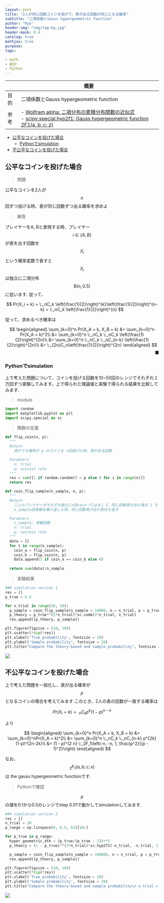 ```yaml
---
layout: post
title: "2人が同じ回数コインを投げて、表が出る回数が同じになる確率"
subtitle: "二項係数とGauss hypergeometric function"
author: "Ryo"
header-img: "img/tag-bg.jpg"
header-mask: 0.4
catelog: true
mathjax: true
purpose: 
tags:

- math
- 統計
- Python
---
```



||概要|
|---|---|
|目的|二項係数とGauss hypergeometric function|
|参考|- [Wolfram alpha: 二項分布の累積分布関数の近似式](https://www.wolframalpha.com/input/?i=%5Csum_%7Bk%3D0%7D%5Em+C%28n%2C+k%29p%5Ek%281-p%29%5E%7Bn-k%7D+)<br>- [scipy.special.hyp2f1: Gauss hypergeometric function 2F1(a, b; c; z)](https://docs.scipy.org/doc/scipy/reference/generated/scipy.special.hyp2f1.html)|

<!-- START doctoc generated TOC please keep comment here to allow auto update -->
<!-- DON'T EDIT THIS SECTION, INSTEAD RE-RUN doctoc TO UPDATE -->

- [公平なコインを投げた場合](#%E5%85%AC%E5%B9%B3%E3%81%AA%E3%82%B3%E3%82%A4%E3%83%B3%E3%82%92%E6%8A%95%E3%81%92%E3%81%9F%E5%A0%B4%E5%90%88)
  - [Pythonでsimulation](#python%E3%81%A7simulation)
- [不公平なコインを投げた場合](#%E4%B8%8D%E5%85%AC%E5%B9%B3%E3%81%AA%E3%82%B3%E3%82%A4%E3%83%B3%E3%82%92%E6%8A%95%E3%81%92%E3%81%9F%E5%A0%B4%E5%90%88)

<!-- END doctoc generated TOC please keep comment here to allow auto update -->

## 公平なコインを投げた場合

> 問題

公平なコインを2人が $$n$$ 回ずつ投げる時、表が同じ回数ずつ出る確率を求めよ


> 解答

プレイヤーをA, Bと表現する時、プレイヤー $$i \in \{A, B\}$$ が表を出す回数を $$X_i$$という確率変数で表すと $$X_i$$は独立に二項分布 $$\mathrm{B}(n, 0.5)$$に従います. 従って、

<div class="math display" style="overflow: auto">
$$
Pr(X_i = k) = \:_nC_k \left(\frac{1}{2}\right)^{k}\left(\frac{1}{2}\right)^{n-k} = \:_nC_k \left(\frac{1}{2}\right)^{n}
$$
</div>

従って、求めるべき確率は

<div class="math display" style="overflow: auto">
$$
\begin{aligned}
\sum_{k=0}^n Pr(X_A = k, X_B = k) &= \sum_{k=0}^n Pr(X_A = k)^2\\
&= \sum_{k=0}^n \:_nC_k \:_nC_k \left(\frac{1}{2}\right)^{2n}\\
&= \sum_{k=0}^n \:_nC_k \:_nC_{n-k} \left(\frac{1}{2}\right)^{2n}\\
&= \:_{2n}C_n\left(\frac{1}{2}\right)^{2n}
\end{aligned}
$$
</div>

<div style="text-align: right;">
■
</div>

### Pythonでsimulation

上で考えた問題について、コインを投げる回数を10~50回のレンジでそれぞれ１万回ずつ実験してみます。上で得られた理論値と実験で得られる結果を比較してみます.

> module

```python
import random
import matplotlib.pyplot as plt
import scipy.special as sc
```

> 関数の定義

```python
def flip_coin(n, p):
  """
  Return
    表がでる確率が p のコインを n回投げた時、表が出る回数

  Paramters
    n: trial
    p: success rate
  """
  res = sum([1 if random.random() < p else 0 for i in range(n)])
  return res

def coin_flip_sample(n_sample, n, p):
  """
  Return
    二人のプレイヤーがそれぞれ独立にn回coin flipをして、同じ回数表が出た場合 1 そうでない場合 0がでる実験を考える
    n_sample回実験を繰り返した時、同じ回数表が出た割合を返す

  Paramters
    n_sample: 実験回数
    n: trial
    p: success rate
  """
  data = []
  for t in range(n_sample):
    coin_a = flip_coin(n, p)
    coin_b = flip_coin(n, p)
    data.append(1 if coin_a == coin_b else 0)
  
  return sum(data)/n_sample
```

> 実験結果

```python
### simulation version 1
res = []
p_true = 0.5

for n_trial in range(10, 50):
  p_sample = coin_flip_sample(n_sample = 10000, n = n_trial, p = p_true)
  p_theory = p_true**(2*n_trial)*sc.comb(2*n_trial, n_trial)
  res.append([p_theory, p_sample])

plt.figure(figsize = (10, 10))
plt.scatter(*zip(*res))
plt.xlabel('True probability', fontsize = 20)
plt.ylabel('Sample probability', fontsize = 20)
plt.title("Compare the theory-based and sample probability", fontsize = 20);
```

<img src="https://github.com/ryonakimageserver/omorikaizuka/blob/master/%E3%83%96%E3%83%AD%E3%82%B0%E7%94%A8/20210420_flip_the_coin_simulation_1.png?raw=true">


## 不公平なコインを投げた場合

上で考えた問題を一般化し、表が出る確率が $$p$$ となるコインの場合を考えてみます.このとき、2人の表の回数が一致する確率は

$$
Pr(X_i = k) = \:_nC_k p^{k}(1-p)^{n-k}
$$

より

<div class="math display" style="overflow: auto">
$$
\begin{aligned}
\sum_{k=0}^n Pr(X_A = k, X_B = k) &= \sum_{k=0}^nPr(X_A = k)^2\\
&= \sum_{k=0}^n \:_nC_k \:_nC_{n-k} p^{2k}(1-p)^{2n-2k}\\
&= (1 - p)^{2 n} \:_2F_1\left(-n, -n, 1, \frac{p^2}{(p - 1)^2}\right)
\end{aligned}
$$
</div>

なお、$$_2F_1(a, b; c; x)$$は the gauss hypergeometric functionです.

> Pythonで確認

$$p$$の値を0.1から0.5のレンジでstep 0.01で動かしてsimulationしてみます.

```python
### simulation version 2
res = []
n_trial = 20
p_range = np.linspace(0, 0.5, 51)[10:]

for p_true in p_range:
  hyper_geometric_4th = (p_true/(p_true - 1))**2
  p_theory = (1 - p_true)**(2*n_trial)*sc.hyp2f1(-n_trial, -n_trial, 1, hyper_geometric_4th)

  p_sample = coin_flip_sample(n_sample = 100000, n = n_trial, p = p_true)
  res.append([p_theory, p_sample])

plt.figure(figsize = (10, 10))
plt.scatter(*zip(*res))
plt.xlabel('True probability', fontsize = 20)
plt.ylabel('Sample probability', fontsize = 20)
plt.title("Compare the theory-based and sample probability\n n_trial = 20", fontsize = 20);
```

<img src="https://github.com/ryonakimageserver/omorikaizuka/blob/master/%E3%83%96%E3%83%AD%E3%82%B0%E7%94%A8/20210420_flip_coin_hypergeometric_function_02.png?raw=true">
